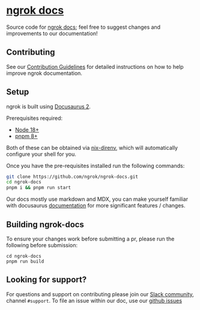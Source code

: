 # [ngrok docs](https://ngrok.com/docs)

Source code for [ngrok docs](https://ngrok.com/docs); feel free to suggest changes and improvements to our documentation!

## Contributing

See our [Contribution Guidelines](CONTRIBUTING.md) for detailed instructions on how to help improve ngrok documentation.

## Setup

ngrok is built using [Docusaurus 2](https://docusaurus.io/).

Prerequisites required:

- [Node 18+](https://nodejs.org/en/download)
- [pnpm 8+](https://pnpm.io/installation#using-npm)

Both of these can be obtained via [nix-direnv](https://github.com/nix-community/nix-direnv), which will automatically configure your shell for you.

Once you have the pre-requisites installed run the following commands:

```bash
git clone https://github.com/ngrok/ngrok-docs.git
cd ngrok-docs
pnpm i && pnpm run start
```

Our docs mostly use markdown and MDX, you can make yourself familiar with docusaurus [documentation](https://docusaurus.io/docs/en/installation) for more significant features / changes.

## Building ngrok-docs

To ensure your changes work before submitting a pr, please run the following before submission:

```
cd ngrok-docs
pnpm run build
```

## Looking for support?

For questions and support on contributing please join our [Slack community](https://ngrok.com/slack), channel `#support`.
To file an issue within our doc, use our [github issues](https://github.com/ngrok/ngrok-docs/issues)

